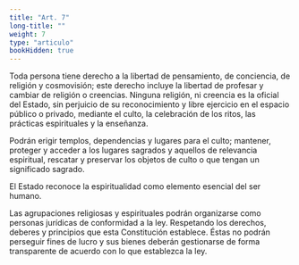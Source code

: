 ```yaml
---
title: "Art. 7"
long-title: ""
weight: 7
type: "articulo"
bookHidden: true
---
```

Toda persona tiene derecho a la libertad de pensamiento, de conciencia, de religión y cosmovisión; este derecho incluye la libertad de profesar y cambiar de religión o creencias. Ninguna religión, ni creencia es la oficial del Estado, sin perjuicio de su reconocimiento y libre ejercicio en el espacio público o privado, mediante el culto, la celebración de los ritos, las prácticas espirituales y la enseñanza.
 
Podrán erigir templos, dependencias y lugares para el culto; mantener, proteger y acceder a los lugares sagrados y aquellos de relevancia espiritual, rescatar y preservar los objetos de culto o que tengan un significado sagrado.
 
El Estado reconoce la espiritualidad como elemento esencial del ser humano.
 
Las agrupaciones religiosas y espirituales podrán organizarse como personas jurídicas de conformidad a la ley. Respetando los derechos, deberes y principios que esta Constitución establece. Éstas no podrán perseguir fines de lucro y sus bienes deberán gestionarse de forma transparente de acuerdo con lo que establezca la ley.
 